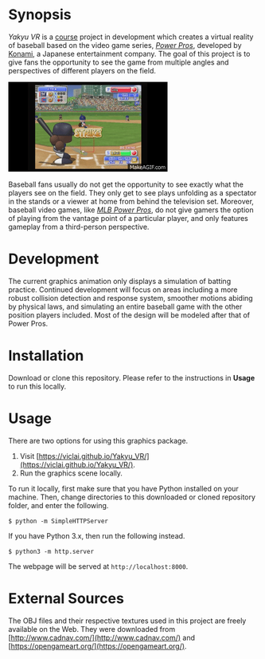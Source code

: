 # Synopsis

*Yakyu VR* is a [course](https://sa.ucla.edu/ro/Public/SOC/Results/ClassDetail?term_cd=17S&subj_area_cd=COM%20SCI&crs_catlg_no=0174A%20%20%20&class_id=187720200&class_no=%20001%20%20)
project in development which creates a virtual reality of baseball based on
the video game series,
[*Power Pros*](https://en.wikipedia.org/wiki/Power_Pros), developed by
[Konami](https://us.konami.com/), a Japanese entertainment company. The goal
of this project is to give fans the opportunity to see the game from multiple
angles and perspectives of different players on the field.

![power_pros](hub/MLB_Power_Pros_2008_Gameplay_Cubs_vs_Brewers_PS2.gif "Power Pros")

Baseball fans usually do not get the opportunity to see exactly what the
players see on the field. They only get to see plays unfolding as a spectator
in the stands or a viewer at home from behind the television set. Moreover,
baseball video games, like
[*MLB Power Pros*](https://en.wikipedia.org/wiki/MLB_Power_Pros),
do not give gamers the option of playing from the vantage point of a particular
player, and only features gameplay from a third-person perspective.

# Development
The current graphics animation only displays a simulation of batting practice.
Continued development will focus on areas including a more robust collision
detection and response system, smoother motions abiding by physical laws, and
simulating an entire baseball game with the other position players included.
Most of the design will be modeled after that of Power Pros.

# Installation

Download or clone this repository. Please refer to the instructions in
**Usage** to run this locally.

# Usage
There are two options for using this graphics package.

1. Visit [https://viclai.github.io/Yakyu_VR/](https://viclai.github.io/Yakyu_VR/).
2. Run the graphics scene locally.

To run it locally, first make sure that you have Python installed on your
machine. Then, change directories to this downloaded or cloned repository
folder, and enter the following.

```
$ python -m SimpleHTTPServer
```

If you have Python 3.x, then run the following instead.

```
$ python3 -m http.server
```

The webpage will be served at `http://localhost:8000`.

# External Sources

The OBJ files and their respective textures used in this project are freely
available on the Web. They were downloaded from
[http://www.cadnav.com/](http://www.cadnav.com/) and
[https://opengameart.org/](https://opengameart.org/).
